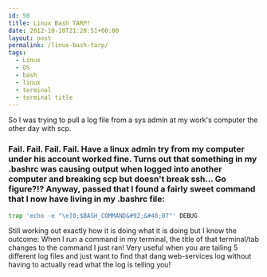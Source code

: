 ```yaml
---
id: 50
title: Linux Bash TARP!
date: 2012-10-10T21:20:51+00:00
layout: post
permalink: /linux-bash-tarp/
tags:
  - Linux
  - OS
  - bash
  - linux
  - terminal
  - terminal title
---
```

So I was trying to pull a log file from a sys admin at my work's computer the other day with scp. 

### Fail. Fail. Fail. Fail.  Have a linux admin try from my computer under his account worked fine. Turns out that something in my .bashrc was causing output when logged into another computer and breaking scp but doesn't break ssh... Go figure?!? Anyway, passed that I found a fairly sweet command that I now have living in my .bashrc file: 

``` bash
trap 'echo -e "\e]0;$BASH_COMMAND&#92;&#48;07"' DEBUG
```

 Still working out exactly how it is doing what it is doing but I know the outcome: When I run a command in my terminal, the title of that terminal/tab changes to the command I just ran! 
 Very useful when you are tailing 5 different log files and just want to find that dang web-services log without having to actually read what the log is telling you!